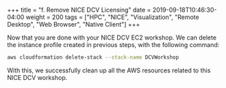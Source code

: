 +++
title = "f. Remove NICE DCV Licensing"
date = 2019-09-18T10:46:30-04:00
weight = 200
tags = ["HPC", "NICE", "Visualization", "Remote Desktop", "Web Browser", "Native Client"]
+++

Now that you are done with your NICE DCV EC2 workshop. We can delete the instance profile created in previous steps, with the following command:
```bash
aws cloudformation delete-stack --stack-name DCVWorkshop
```

With this, we successfully clean up all the AWS resources related to this NICE DCV workshop.